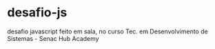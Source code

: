# desafio-js
desafio javascript feito em sala, no curso Tec. em Desenvolvimento de Sistemas - Senac Hub Academy
